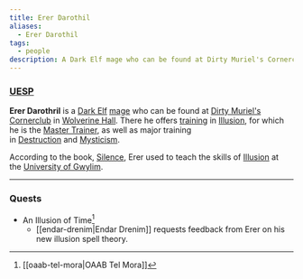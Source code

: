 ```yaml
---
title: Erer Darothil
aliases:
  - Erer Darothil
tags:
  - people
description: A Dark Elf mage who can be found at Dirty Muriel's Cornerclub, and the Master Trainer for Illusion magic.
---
```

### [UESP](https://en.uesp.net/wiki/Morrowind:Erer_Darothril)
**Erer Darothril** is a [Dark Elf](https://en.uesp.net/wiki/Morrowind:Dark_Elf "Morrowind:Dark Elf") [mage](https://en.uesp.net/wiki/Morrowind:Mage_Service "Morrowind:Mage Service") who can be found at [Dirty Muriel's Cornerclub](https://en.uesp.net/wiki/Morrowind:Dirty_Muriel%27s_Cornerclub "Morrowind:Dirty Muriel's Cornerclub") in [Wolverine Hall](https://en.uesp.net/wiki/Morrowind:Wolverine_Hall "Morrowind:Wolverine Hall"). There he offers [training](https://en.uesp.net/wiki/Morrowind:Trainers "Morrowind:Trainers") in [Illusion](https://en.uesp.net/wiki/Morrowind:Illusion "Morrowind:Illusion"), for which he is the [Master Trainer](https://en.uesp.net/wiki/Morrowind:Master_Trainers "Morrowind:Master Trainers"), as well as major training in [Destruction](https://en.uesp.net/wiki/Morrowind:Destruction "Morrowind:Destruction") and [Mysticism](https://en.uesp.net/wiki/Morrowind:Mysticism "Morrowind:Mysticism").

According to the book, [Silence](https://en.uesp.net/wiki/Morrowind:Silence_(book)), Erer used to teach the skills of [Illusion](https://en.uesp.net/wiki/Morrowind:Illusion "Morrowind:Illusion") at the [University of Gwylim](https://en.uesp.net/wiki/Lore:University_of_Gwylim).

***
### Quests
* An Illusion of Time[^1]
	* [[endar-drenim|Endar Drenim]] requests feedback from Erer on his new illusion spell theory.

[^1]: [[oaab-tel-mora|OAAB Tel Mora]]